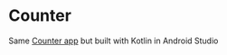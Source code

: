 # Counter

Same [Counter app](https://github.com/KrishnatejaAnumolu/counter-react-native) but built with Kotlin in Android Studio

